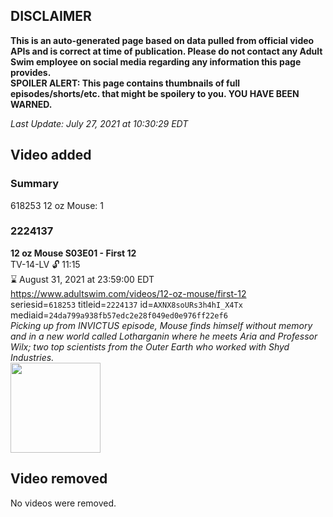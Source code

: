 ## DISCLAIMER
**This is an auto-generated page based on data pulled from official video APIs and is correct at time of publication. Please do not contact any Adult Swim employee on social media regarding any information this page provides.**  
**SPOILER ALERT: This page contains thumbnails of full episodes/shorts/etc. that might be spoilery to you. YOU HAVE BEEN WARNED.**  

_Last Update: July 27, 2021 at 10:30:29 EDT_
## Video added
### Summary
618253 12 oz Mouse: 1  
### 2224137
**12 oz Mouse S03E01 - First 12**  
TV-14-LV 🔓 11:15  
⌛ August 31, 2021 at 23:59:00 EDT  
https://www.adultswim.com/videos/12-oz-mouse/first-12  
seriesid=`618253` titleid=`2224137` id=`AXNX8soURs3h4hI_X4Tx` mediaid=`24da799a938fb57edc2e28f049ed0e976ff22ef6`  
_Picking up from INVICTUS episode, Mouse finds himself without memory and in a new world called Lotharganin where he meets Aria and Professor Wilx; two top scientists from the Outer Earth who worked with Shyd Industries._  
<a href="https://media.cdn.adultswim.com/uploads/20200716/thumbnails/2_20716106317-12oz_301_dup-20200625.jpg"><img src="https://media.cdn.adultswim.com/uploads/20200716/thumbnails/2_20716106317-12oz_301_dup-20200625.jpg" height="144px" /></a>
## Video removed
No videos were removed.  
